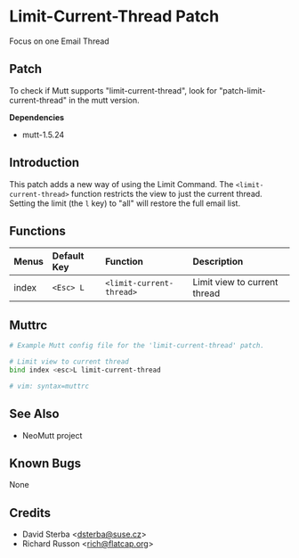 Limit-Current-Thread Patch
==========================

Focus on one Email Thread

Patch
-----

To check if Mutt supports "limit-current-thread", look for "patch-limit-current-thread" in the mutt version.

**Dependencies**
-   mutt-1.5.24

Introduction
------------

This patch adds a new way of using the Limit Command. The
`<limit-current-thread>` function restricts the view to just the current thread.
Setting the limit (the `l` key) to "all" will restore the full email list.

Functions
---------

| Menus | Default Key | Function                 | Description                  |
|:------|:------------|:-------------------------|:-----------------------------|
| index | `<Esc> L`   | `<limit-current-thread>` | Limit view to current thread |

Muttrc
------

```bash
# Example Mutt config file for the 'limit-current-thread' patch.

# Limit view to current thread
bind index <esc>L limit-current-thread

# vim: syntax=muttrc
```

See Also
--------

-   NeoMutt project

Known Bugs
----------

None

Credits
-------

-   David Sterba \<dsterba@suse.cz\>
-   Richard Russon \<rich@flatcap.org\>

